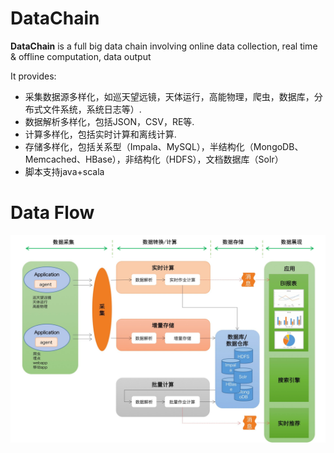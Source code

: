 
DataChain
===

**DataChain** is a full big data chain involving online data collection, real time & offline computation, data output

It provides:

*  采集数据源多样化，如巡天望远镜，天体运行，高能物理，爬虫，数据库，分布式文件系统，系统日志等）.
*  数据解析多样化，包括JSON，CSV，RE等.
*  计算多样化，包括实时计算和离线计算.
*  存储多样化，包括关系型（Impala、MySQL），半结构化（MongoDB、Memcached、HBase），非结构化（HDFS），文档数据库（Solr）
*  脚本支持java+scala

Data Flow
===
![](https://github.com/cas-bigdatalab/DataChain/blob/master/doc/dataFlow.png)


